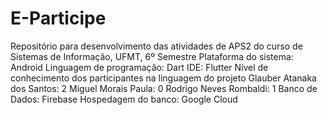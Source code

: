 # E-Participe
Repositório para desenvolvimento das atividades de APS2 do curso de Sistemas de Informação, UFMT, 6º Semestre
Plataforma do sistema: Android
Linguagem de programação: Dart
IDE: Flutter
Nível de conhecimento dos participantes na linguagem do projeto
  Glauber Atanaka dos Santos: 2
  Miguel Morais Paula: 0
  Rodrigo Neves Rombaldi: 1
Banco de Dados: Firebase
Hospedagem do banco: Google Cloud
